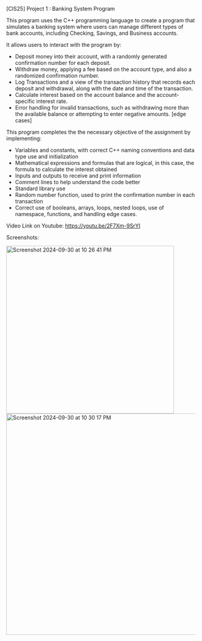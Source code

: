 [CIS25] Project 1 : Banking System Program

This program uses the C++ programming language to create a program that simulates a banking system where 
users can manage different types of bank accounts, including Checking, Savings, and Business accounts. 


It allows users to interact with the program by:

 - Deposit money into their account, with a randomly generated confirmation number for each deposit.
 - Withdraw money, applying a fee based on the account type, and also a randomized confirmation number.
 - Log Transactions and a view of the transaction history that records each deposit and withdrawal, along with the date and time of the transaction.
 - Calculate interest based on the account balance and the account-specific interest rate.
 - Error handling for invalid transactions, such as withdrawing more than the available balance or attempting to enter negative amounts. [edge cases]

This program completes the the necessary objective of the assignment by implementing:

 - Variables and constants, with correct C++ naming conventions and data type use and initialization
 - Mathematical expressions and formulas that are logical, in this case, the formula to calculate the interest obtained
 - Inputs and outputs to receive and print information
 - Comment lines to help understand the code better
 - Standard library use
 - Random number function, used to print the confirmation number in each transaction
 - Correct use of booleans, arrays, loops, nested loops, use of namespace, functions, and handling edge cases.

Video Link on Youtube:
https://youtu.be/2F7Xm-9SrYI

Screenshots:

<img width="446" alt="Screenshot 2024-09-30 at 10 26 41 PM" src="https://github.com/user-attachments/assets/03bed3aa-e86c-4015-9928-4c2e49366b82">
<img width="588" alt="Screenshot 2024-09-30 at 10 30 17 PM" src="https://github.com/user-attachments/assets/8aa1c4d5-c34e-4e79-bcbd-814c1e05dee2">
